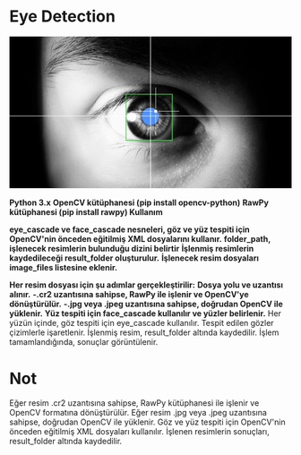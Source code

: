 # Eye Detection

![App Screenshot](https://github.com/firengizz099/eyedetection/blob/main/1_tJPP3eRByPdZSNsDftreMw.jpg?raw=true)

**Python 3.x**
**OpenCV kütüphanesi (pip install opencv-python)**
**RawPy kütüphanesi (pip install rawpy)
Kullanım**

**eye_cascade ve face_cascade nesneleri, göz ve yüz tespiti için OpenCV'nin önceden eğitilmiş XML dosyalarını kullanır.**
**folder_path, işlenecek resimlerin bulunduğu dizini belirtir**
**İşlenmiş resimlerin kaydedileceği result_folder oluşturulur.**
**İşlenecek resim dosyaları image_files listesine eklenir.**

**Her resim dosyası için şu adımlar gerçekleştirilir:**
**Dosya yolu ve uzantısı alınır.**
**-.cr2 uzantısına sahipse, RawPy ile işlenir ve OpenCV'ye dönüştürülür.**
**-.jpg veya .jpeg uzantısına sahipse, doğrudan OpenCV ile yüklenir.**
**Yüz tespiti için face_cascade kullanılır ve yüzler belirlenir.**
Her yüzün içinde, göz tespiti için eye_cascade kullanılır.
Tespit edilen gözler çizimlerle işaretlenir.
İşlenmiş resim, result_folder altında kaydedilir.
İşlem tamamlandığında, sonuçlar görüntülenir.

# Not
Eğer resim .cr2 uzantısına sahipse, RawPy kütüphanesi ile işlenir ve OpenCV formatına dönüştürülür.
Eğer resim .jpg veya .jpeg uzantısına sahipse, doğrudan OpenCV ile yüklenir.
Göz ve yüz tespiti için OpenCV'nin önceden eğitilmiş XML dosyaları kullanılır.
İşlenen resimlerin sonuçları, result_folder altında kaydedilir.
